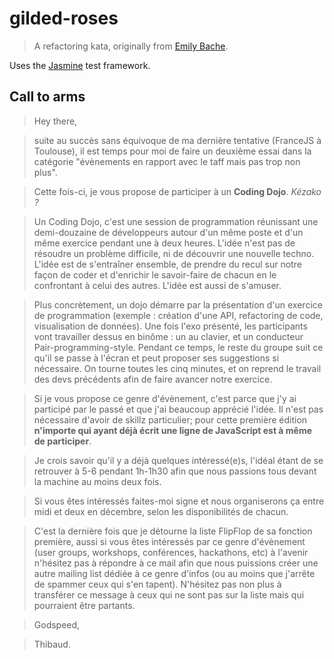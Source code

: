 gilded-roses
============

> A refactoring kata, originally from [Emily Bache](https://github.com/emilybache/Refactoring-Katas).

Uses the [Jasmine](http://pivotal.github.io/jasmine/) test framework.


## Call to arms

> Hey there,

> suite au succès sans équivoque de ma dernière tentative (FranceJS à Toulouse), il est temps pour moi de faire un deuxième essai dans la catégorie "évènements en rapport avec le taff mais pas trop non plus".

> Cette fois-ci, je vous propose de participer à un __Coding Dojo__. _Kézako ?_

> Un Coding Dojo, c'est une session de programmation réunissant une demi-douzaine de développeurs autour d'un même poste et d'un même exercice pendant une à deux heures. L'idée n'est pas de résoudre un problème difficile, ni de découvrir une nouvelle techno. L'idée est de s'entraîner ensemble, de prendre du recul sur notre façon de coder et d'enrichir le savoir-faire de chacun en le confrontant à celui des autres. L'idée est aussi de s'amuser.

> Plus concrètement, un dojo démarre par la présentation d'un exercice de programmation (exemple : création d'une API, refactoring de code, visualisation de données). Une fois l'exo présenté, les participants vont travailler dessus en binôme : un au clavier, et un conducteur Pair-programming-style. Pendant ce temps, le reste du groupe suit ce qu'il se passe à l'écran et peut proposer ses suggestions si nécessaire. On tourne toutes les cinq minutes, et on reprend le travail des devs précédents afin de faire avancer notre exercice.

> Si je vous propose ce genre d'évènement, c'est parce que j'y ai participé par le passé et que j'ai beaucoup apprécié l'idée. Il n'est pas nécessaire d'avoir de skillz particulier; pour cette première édition __n'importe qui ayant déjà écrit une ligne de JavaScript est à même de participer__.

> Je crois savoir qu'il y a déjà quelques intéressé(e)s, l'idéal étant de se retrouver à 5-6 pendant 1h-1h30 afin que nous passions tous devant la machine au moins deux fois.

> Si vous êtes intéressés faites-moi signe et nous organiserons ça entre midi et deux en décembre, selon les disponibilités de chacun.

> C'est la dernière fois que je détourne la liste FlipFlop de sa fonction première, aussi si vous êtes intéressés par ce genre d'évènement (user groups, workshops, conférences, hackathons, etc) à l'avenir n'hésitez pas à répondre à ce mail afin que nous puissions créer une autre mailing list dédiée à ce genre d'infos (ou au moins que j'arrête de spammer ceux qui s'en tapent). N'hésitez pas non plus à transférer ce message à ceux qui ne sont pas sur la liste mais qui pourraient être partants.

> Godspeed,

> Thibaud.
